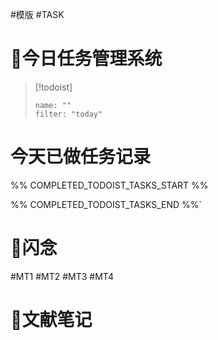 #模版 #TASK
# 📖今日任务管理系统
> [!todoist]
> ```todoist
> name: ""
> filter: "today"

# 今天已做任务记录
%% COMPLETED_TODOIST_TASKS_START %%

%% COMPLETED_TODOIST_TASKS_END %%`

# 📖闪念


#MT1
#MT2
#MT3
#MT4






# 📒文献笔记






